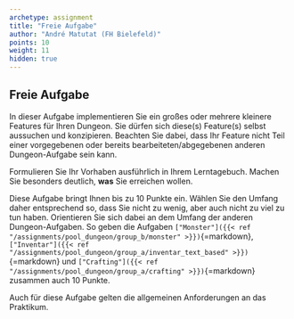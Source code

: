 ```yaml
---
archetype: assignment
title: "Freie Aufgabe"
author: "André Matutat (FH Bielefeld)"
points: 10
weight: 11
hidden: true
---
```



## Freie Aufgabe

In dieser Aufgabe implementieren Sie ein großes oder mehrere kleinere Features für Ihren Dungeon. Sie dürfen sich diese(s) Feature(s) selbst aussuchen und konzipieren. Beachten Sie dabei, dass Ihr Feature nicht Teil einer vorgegebenen oder bereits bearbeiteten/abgegebenen anderen Dungeon-Aufgabe sein kann.

Formulieren Sie Ihr Vorhaben ausführlich in Ihrem Lerntagebuch. Machen Sie besonders deutlich, **was** Sie erreichen wollen.


Diese Aufgabe bringt Ihnen bis zu 10 Punkte ein. Wählen Sie den Umfang daher entsprechend so, dass Sie nicht zu wenig, aber auch nicht zu viel zu tun haben. Orientieren Sie sich dabei an dem Umfang der anderen Dungeon-Aufgaben. So geben die Aufgaben `["Monster"]({{< ref "/assignments/pool_dungeon/group_b/monster" >}})`{=markdown}, `["Inventar"]({{< ref "/assignments/pool_dungeon/group_a/inventar_text_based" >}})`{=markdown} und `["Crafting"]({{< ref "/assignments/pool_dungeon/group_a/crafting" >}})`{=markdown} zusammen auch 10 Punkte.

Auch für diese Aufgabe gelten die allgemeinen Anforderungen an das Praktikum.
